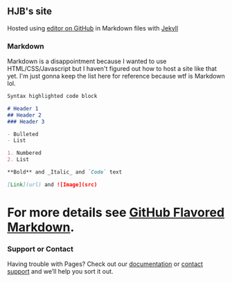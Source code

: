 ## HJB's site

Hosted using [editor on GitHub](https://github.com/hjbillings/hjbillings.github.io/edit/main/README.md) in Markdown files with [Jekyll](https://jekyllrb.com/)

### Markdown

Markdown is a disappointment because I wanted to use HTML/CSS/Javascript but I haven't figured out how to host a site like that yet. I'm just gonna keep the list here for reference because wtf is Markdown lol.

```markdown
Syntax highlighted code block

# Header 1
## Header 2
### Header 3

- Bulleted
- List

1. Numbered
2. List

**Bold** and _Italic_ and `Code` text

[Link](url) and ![Image](src)
```

# For more details see [GitHub Flavored Markdown](https://guides.github.com/features/mastering-markdown/).


### Support or Contact

Having trouble with Pages? Check out our [documentation](https://docs.github.com/categories/github-pages-basics/) or [contact support](https://github.com/contact) and we’ll help you sort it out.
